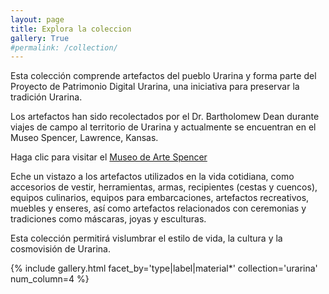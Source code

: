 ```yaml
---
layout: page
title: Explora la coleccion
gallery: True
#permalink: /collection/
---
```

Esta colección comprende artefactos del pueblo Urarina y forma parte del Proyecto de Patrimonio Digital Urarina, una iniciativa para preservar la tradición Urarina.

Los artefactos han sido recolectados por el Dr. Bartholomew Dean durante viajes de campo al territorio de Urarina y actualmente se encuentran en el Museo Spencer, Lawrence, Kansas.

Haga clic para visitar el [Museo de Arte Spencer](https://www.spencerart.ku.edu/)

Eche un vistazo a los artefactos utilizados en la vida cotidiana, como accesorios de vestir, herramientas, armas, recipientes (cestas y cuencos), equipos culinarios, equipos para embarcaciones, artefactos recreativos, muebles y enseres, así como artefactos relacionados con ceremonias y tradiciones como máscaras, joyas y esculturas.

Esta colección permitirá vislumbrar el estilo de vida, la cultura y la cosmovisión de Urarina.

{% include gallery.html facet_by='type|label|material*' collection='urarina' num_column=4 %}


